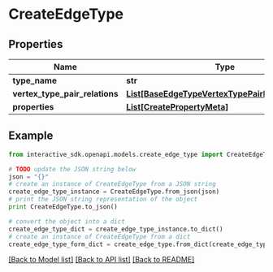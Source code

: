 # CreateEdgeType


## Properties

Name | Type | Description | Notes
------------ | ------------- | ------------- | -------------
**type_name** | **str** |  | [optional] 
**vertex_type_pair_relations** | [**List[BaseEdgeTypeVertexTypePairRelationsInner]**](BaseEdgeTypeVertexTypePairRelationsInner.md) |  | [optional] 
**properties** | [**List[CreatePropertyMeta]**](CreatePropertyMeta.md) |  | [optional] 

## Example

```python
from interactive_sdk.openapi.models.create_edge_type import CreateEdgeType

# TODO update the JSON string below
json = "{}"
# create an instance of CreateEdgeType from a JSON string
create_edge_type_instance = CreateEdgeType.from_json(json)
# print the JSON string representation of the object
print CreateEdgeType.to_json()

# convert the object into a dict
create_edge_type_dict = create_edge_type_instance.to_dict()
# create an instance of CreateEdgeType from a dict
create_edge_type_form_dict = create_edge_type.from_dict(create_edge_type_dict)
```
[[Back to Model list]](../README.md#documentation-for-models) [[Back to API list]](../README.md#documentation-for-api-endpoints) [[Back to README]](../README.md)


